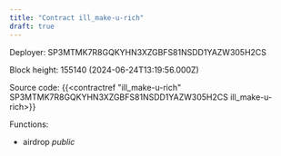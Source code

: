```yaml
---
title: "Contract ill_make-u-rich"
draft: true
---
```

Deployer: SP3MTMK7R8GQKYHN3XZGBFS81NSDD1YAZW305H2CS


 



Block height: 155140 (2024-06-24T13:19:56.000Z)

Source code: {{<contractref "ill_make-u-rich" SP3MTMK7R8GQKYHN3XZGBFS81NSDD1YAZW305H2CS ill_make-u-rich>}}

Functions:

* airdrop _public_
